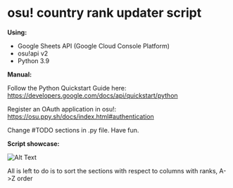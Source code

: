 # osu! country rank updater script

**Using:** 

- Google Sheets API (Google Cloud Console Platform)
- osu!api v2
- Python 3.9

**Manual:**

Follow the Python Quickstart Guide here: https://developers.google.com/docs/api/quickstart/python

Register an OAuth application in osu!: https://osu.ppy.sh/docs/index.html#authentication

Change #TODO sections in .py file.
Have fun.

**Script showcase:**

![Alt Text](https://i.imgur.com/lbK9MPk.gif)

All is left to do is to sort the sections with respect to columns with ranks, A->Z order
